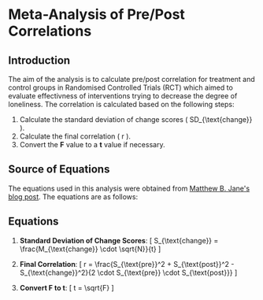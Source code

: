 # Meta-Analysis of Pre/Post Correlations

## Introduction

The aim of the analysis is to calculate pre/post correlation for treatment and control groups in Randomised Controlled Trials (RCT) which aimed to evaluate effectivness of interventions trying to decrease the degree of loneliness. The correlation is calculated based on the following steps:

1. Calculate the standard deviation of change scores \( SD_{\text{change}} \).
2. Calculate the final correlation \( r \).
3. Convert the **F** value to a **t** value if necessary.

## Source of Equations

The equations used in this analysis were obtained from [Matthew B. Jane's blog post](https://matthewbjane.com/blog-posts/blog-post-3.html). The equations are as follows:

## Equations


1. **Standard Deviation of Change Scores**:
   \[
   S_{\text{change}} = \frac{M_{\text{change}} \cdot \sqrt{N}}{t}
   \]

2. **Final Correlation**:
   \[
   r = \frac{S_{\text{pre}}^2 + S_{\text{post}}^2 - S_{\text{change}}^2}{2 \cdot S_{\text{pre}} \cdot S_{\text{post}}}
   \]

3. **Convert F to t**:
   \[
   t = \sqrt{F}
   \]
